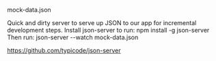
mock-data.json

Quick and dirty server to serve up JSON to our app for incremental development steps.
Install json-server to run: npm install -g json-server
Then run: json-server --watch mock-data.json

https://github.com/typicode/json-server
